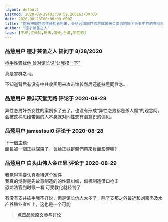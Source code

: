 ```yaml
---
layout: default
Lastmod: 2020-08-29T01:09:59.266163+00:00
date: 2020-08-28T00:00:00.000Z
title: "馆长被同性恋性骚扰者枪击，会给台湾同性恋群体带来负面影响吗？会有中共的参与吗？"
author: "德才兼备之人"
tags: [平权,性骚扰,枪击,馆长,台湾,同性恋]
---
```



### 品葱用户 **德才兼备之人** 提问于 8/28/2020
    
[枪手性骚扰他 曾对馆长说“让我摸一下”]( "https://www.chinapress.com.my/20200828/%e6%9e%aa%e6%89%8b%e6%80%a7%e9%aa%9a%e6%89%b0%e4%bb%96-%e6%9b%be%e5%af%b9%e9%a6%86%e9%95%bf%e8%af%b4%e8%ae%a9%e6%88%91%e6%91%b8%e4%b8%80%e4%b8%8b/amp/?p=2169859&__twitter_impression=true")  
  
真是害群之马。  
  
不知道背后有没有中共收买用来攻击馆长然后还能抹黑同性恋。
    
                

### 品葱用户 **除非天堂无路** 评论于 2020-08-28
        
异性恋男奸杀女性的案例多了去了，也没有形成“异性恋男都是杀人魔”的观念阿。会被这种思维带偏的人本身就对同性恋有潜意识的偏见。
        
                

### 品葱用户 **jamestsui0** 评论于 2020-08-28
        
下一個主題:  
館長被一個正妹謀殺了，會給正妹群體們帶來負面影響嗎?
        
                

### 品葱用户 **白头山伟人金正恩** 评论于 2020-08-29
        
我觉得需要认真看待这个案件  
我真的觉得是先故意制造的的性骚纠纷，借机制造借口枪击  
恐龙法官到时候一看 可受教化就轻判了  
  
有没有支共插手我不好说，但是馆长仇人太多了，除了支那之外最近和刘宝杰及水产养殖业者杠上，这也是一个可能
        
                





> [点击品葱原文参与讨论](https://pincong.rocks/question/30365)

